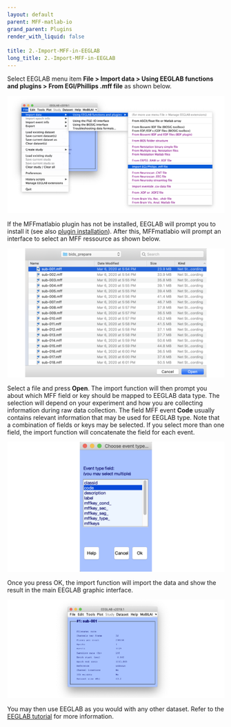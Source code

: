 ```yaml
---
layout: default
parent: MFF-matlab-io
grand_parent: Plugins
render_with_liquid: false

title: 2.-Import-MFF-in-EEGLAB
long_title: 2.-Import-MFF-in-EEGLAB
---
```

Select EEGLAB menu item **File > Import data > Using EEGLAB functions and plugins > From EGI/Phillips .mff file** as shown below.

![](EEGLAB_install2.png)

If the MFFmatlabio plugin has not be installed, EEGLAB will prompt you to install it (see also [plugin installation](Plugin-installation)). After this, MFFmatlabio will prompt an interface to select an MFF ressource as shown below.

![](mff_import.png)

Select a file and press **Open**. The import function will then prompt you about which MFF field or key should be mapped to EEGLAB data type. The selection will depend on your experiment and how you are collecting information during raw data collection. The field MFF event **Code** usually contains relevant information that may be used for EEGLAB type. Note that a combination of fields or keys may be selected. If you select more than one field, the import function will concatenate the field for each event.

![](mff_import_code_select.png)

Once you press OK, the import function will import the data and show the result in the main EEGLAB graphic interface.

![](mff_import_info.png)

You may then use EEGLAB as you would with any other dataset. Refer to the [EEGLAB tutorial](https://sccn.ucsd.edu/wiki/EEGLAB_Wiki) for more information.

